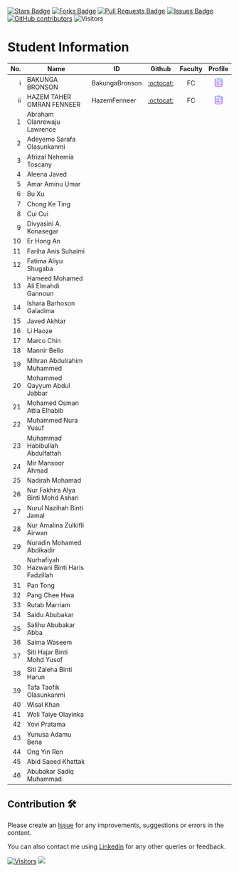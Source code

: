 <a href="https://github.com/drshahizan/learn-github/stargazers"><img src="https://img.shields.io/github/stars/drshahizan/learn-github" alt="Stars Badge"/></a>
<a href="https://github.com/drshahizan/learn-github/network/members"><img src="https://img.shields.io/github/forks/drshahizan/learn-github" alt="Forks Badge"/></a>
<a href="https://github.com/drshahizan/learn-github/pulls"><img src="https://img.shields.io/github/issues-pr/drshahizan/learn-github" alt="Pull Requests Badge"/></a>
<a href="https://github.com/drshahizan/learn-github/issues"><img src="https://img.shields.io/github/issues/drshahizan/learn-github" alt="Issues Badge"/></a>
<a href="https://github.com/drshahizan/learn-github/graphs/contributors"><img alt="GitHub contributors" src="https://img.shields.io/github/contributors/drshahizan/learn-github?color=2b9348"></a>
![Visitors](https://api.visitorbadge.io/api/visitors?path=https%3A%2F%2Fgithub.com%2Fdrshahizan%2Flearn-github&labelColor=%23d9e3f0&countColor=%23697689&style=flat)

# Student Information

| No. | Name | ID | Github | Faculty | Profile |
|-----:|-----------------------------------------|------------|:-----------------:|:-----------------------:| :-----------------------:|
| i   | BAKUNGA BRONSON                         | BakungaBronson    | [:octocat:](https://github.com/BakungaBronson)   | FC |<a href="BakungaBronson"><img src="../images/portfolio.png" width="24px" height="24px"></a>|
| ii   | HAZEM TAHER OMRAN FENNEER               | HazemFenneer   | [:octocat:](https://github.com/HazemFenneer)     | FC |<a href="hazemfenneer"><img src="../images/portfolio.png" width="24px" height="24px"></a>                |
| 1   | Abraham Olanrewaju Lawrence          | | | | |
| 2   | Adeyemo Sarafa Olasunkanmi           | | | | |
| 3   | Afrizal Nehemia Toscany              | | | | |
| 4   | Aleena Javed                         | | | | |
| 5   | Amar Aminu Umar                      | | | | |
| 6   | Bu Xu                                | | | | |
| 7   | Chong Ke Ting                        | | | | |
| 8   | Cui Cui                              |          |                                          |                                                                                                |                                                                                               |
| 9   | Divyasini A. Konasegar               |          |                                          |                                                                                                |                                                                                               |
| 10  | Er Hong An                           |          |                                          |                                                                                                |                                                                                               |
| 11  | Fariha Anis Suhaimi                  |          |                                          |                                                                                                |                                                                                               |
| 12  | Fatima Aliyu Shugaba                 |          |                                          |                                                                                                |                                                                                               |
| 13  | Hameed Mohamed Ali Elmahdi Gannoun   |          |                                          |                                                                                                |                                                                                               |
| 14  | Ishara Barhoson Galadima             |          |                                          |                                                                                                |                                                                                               |
| 15  | Javed Akhtar                         |          |                                          |                                                                                                |                                                                                               |
| 16  | Li Haoze                             |          |                                          |                                                                                                |                                                                                               |
| 17  | Marco Chin                           |          |                                          |                                                                                                |                                                                                               |
| 18  | Mannir Bello                         |          |                                          |                                                                                                |                                                                                               |
| 19  | Mihran Abdulrahim Muhammed           |          |                                          |                                                                                                |                                                                                               |
| 20  | Mohammed Qayyum Abdul Jabbar         |          |                                          |                                                                                                |                                                                                               |
| 21  | Mohamed Osman Attia Elhabib         |          |                                          |                                                                                                |                                                                                               |
| 22  | Muhammed Nura Yusuf                  |          |                                          |                                                                                                |                                                                                               |
| 23  | Muhammad Habibullah Abdulfattah      |          |                                          |                                                                                                |                                                                                               |
| 24  | Mir Mansoor Ahmad                    |          |                                          |                                                                                                |                                                                                               |
| 25  | Nadirah Mohamad                      |          |                                          |                                                                                                |                                                                                               |
| 26  | Nur Fakhira Alya Binti Mohd Ashari  |          |                                          |                                                                                                |                                                                                               |
| 27  | Nurul Nazihah Binti Jamal           |          |                                          |                                                                                                |                                                                                               |
| 28  | Nur Amalina Zulkifli Airwan         |          |                                          |                                                                                                |                                                                                               |
| 29  | Nuradin Mohamed Abdikadir           |          |                                          |                                                                                                |                                                                                               |
| 30  | Nurhafiyah Hazwani Binti Haris Fadzillah |  |                                          |                                                                                                |                                                                                               |
| 31  | Pan Tong                             |          |                                          |                                                                                                |                                                                                               |
| 32  | Pang Chee Hwa                        |          |                                          |                                                                                                |                                                                                               |
| 33  | Rutab Marriam                        |          |                                          |                                                                                                |                                                                                               |
| 34  | Saidu Abubakar                       |          |                                          |                                                                                                |                                                                                               |
| 35  | Salihu Abubakar Abba                 |          |                                          |                                                                                                |                                                                                               |
| 36  | Saima Waseem                         |          |                                          |                                                                                                |                                                                                               |
| 37  | Siti Hajar Binti Mohd Yusof         |          |                                          |                                                                                                |                                                                                               |
| 38  | Siti Zaleha Binti Harun             |          |                                          |                                                                                                |                                                                                               |
| 39  | Tafa Taofik Olasunkanmi             |          |                                          |                                                                                                |                                                                                               |
| 40  | Wisal Khan                           |          |                                          |                                                                                                |                                                                                               |
| 41  | Woli Taiye Olayinka                 |          |                                          |                                                                                                |                                                                                               |
| 42  | Yovi Pratama                         |          |                                          |                                                                                                |                                                                                               |
| 43  | Yunusa Adamu Bena                    |          |                                          |                                                                                                |                                                                                               |
| 44  | Ong Yin Ren                          |          |                                          |                                                                                                |                                                                                               |
| 45  | Abid Saeed Khattak                  |          |                                          |                                                                                                |                                                                                               |
| 46  | Abubakar Sadiq Muhammad              |          |                                          |                                                                                                |                                                                                               |

## Contribution 🛠️
Please create an [Issue](https://github.com/drshahizan/learn-github/issues) for any improvements, suggestions or errors in the content.

You can also contact me using [Linkedin](https://www.linkedin.com/in/drshahizan/) for any other queries or feedback.

[![Visitors](https://api.visitorbadge.io/api/visitors?path=https%3A%2F%2Fgithub.com%2Fdrshahizan&labelColor=%23697689&countColor=%23555555&style=plastic)](https://visitorbadge.io/status?path=https%3A%2F%2Fgithub.com%2Fdrshahizan)
![](https://hit.yhype.me/github/profile?user_id=81284918)
